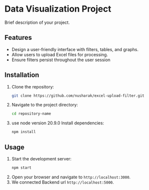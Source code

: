 # Data Visualization Project

Brief description of your project.

## Features
- Design a user-friendly interface with filters, tables, and graphs.
- Allow users to upload Excel files for processing.
- Ensure filters persist throughout the user session

## Installation
1. Clone the repository:
   ```bash
   git clone https://github.com/nusharak/excel-upload-filter.git
   ```
2. Navigate to the project directory:
   ```bash
   cd repository-name
   ```
3. use node version 20.9.0 Install dependencies:
   ```bash
   npm install
   ```

## Usage
1. Start the development server:
   ```bash
   npm start
   ```
2. Open your browser and navigate to `http://localhost:3000`.
3. We connected Backend url `http://localhost:5000`.




